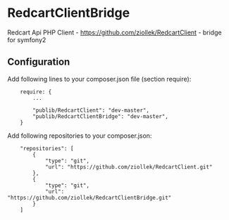 RedcartClientBridge
===================

Redcart Api PHP Client - https://github.com/ziollek/RedcartClient - bridge for symfony2

## Configuration

Add following lines to your composer.json file (section require):

        require: {
            ...

            "publib/RedcartClient": "dev-master",
            "publib/RedcartClientBridge": "dev-master",
        }


Add following repositories to your composer.json:

        "repositories": [
            {
                "type": "git",
                "url": "https://github.com/ziollek/RedcartClient.git"
            },
            {
                "type": "git",
                "url": "https://github.com/ziollek/RedcartClientBridge.git"
            }
        ]
